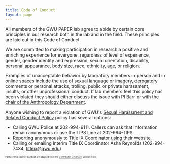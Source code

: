 ```yaml
---
title: Code of Conduct
layout: page
---
```



All members of the GWU PAPER lab agree to abide by certain core principles in our research both in the lab and in the field. These principles are laid out in this Code of Conduct. 

We are committed to making participation in research a positive and enriching experience for everyone, regardless of level of experience, gender, gender identity and expression, sexual orientation, disability, personal appearance, body size, race, ethnicity, age, or religion.

Examples of unacceptable behavior by laboratory members in person and in online spaces include the use of sexual language or imagery, derogatory comments or personal attacks, trolling, public or private harassment, insults, or other unprofessional conduct. If lab members feel this policy has been violated they should either discuss the issue with PI Barr or with the [chair of the Anthropology Department](https://anthropology.columbian.gwu.edu/people).

Anyone wishing to report a violation of GWU's [Sexual Harassment and Related Conduct Policy](https://compliance.gwu.edu/title-ix-sexual-harassment-and-related-conduct-policy) policy has several options: 

* Calling GWU Police at 202-994-6111. Callers can ask that information remain anonymous or use the TIPS Line at 202-994-TIPS.  
* Reporting anonymously to Title IX Coordinator [using their website](http://titleix.gwu.edu/report-incident ).
* Calling or emailing Interim Title IX Coordinator Asha Reynolds (202-994-7434, titleix@gwu.edu)

   
<span style="font-size:50%">Parts of this code of conduct are adapted from the [Contributor Covenant](http://contributor-covenant.org), version 1.0.0.</span>